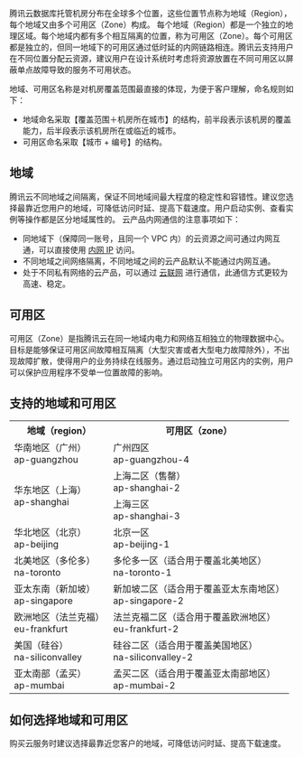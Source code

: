 腾讯云数据库托管机房分布在全球多个位置，这些位置节点称为地域（Region），每个地域又由多个可用区（Zone）构成。
每个地域（Region）都是一个独立的地理区域。每个地域内都有多个相互隔离的位置，称为可用区（Zone）。每个可用区都是独立的，但同一地域下的可用区通过低时延的内网链路相连。腾讯云支持用户在不同位置分配云资源，建议用户在设计系统时考虑将资源放置在不同可用区以屏蔽单点故障导致的服务不可用状态。

地域、可用区名称是对机房覆盖范围最直接的体现，为便于客户理解，命名规则如下：
- 地域命名采取【覆盖范围＋机房所在城市】的结构，前半段表示该机房的覆盖能力，后半段表示该机房所在或临近的城市。
- 可用区命名采取【城市 + 编号】的结构。

## 地域
腾讯云不同地域之间隔离，保证不同地域间最大程度的稳定性和容错性。建议您选择最靠近您用户的地域，可降低访问时延、提高下载速度。用户启动实例、查看实例等操作都是区分地域属性的。
云产品内网通信的注意事项如下：
- 同地域下（保障同一账号，且同一个 VPC 内）的云资源之间可通过内网互通，可以直接使用 [内网 IP](https://cloud.tencent.com/document/product/213/5225) 访问。
- 不同地域之间网络隔离，不同地域之间的云产品默认不能通过内网互通。
- 处于不同私有网络的云产品，可以通过 [云联网](https://cloud.tencent.com/document/product/877) 进行通信，此通信方式更较为高速、稳定。

## 可用区
可用区（Zone）是指腾讯云在同一地域内电力和网络互相独立的物理数据中心。目标是能够保证可用区间故障相互隔离（大型灾害或者大型电力故障除外），不出现故障扩散，使得用户的业务持续在线服务。通过启动独立可用区内的实例，用户可以保护应用程序不受单一位置故障的影响。

## 支持的地域和可用区
<table class="table-striped">
<tbody><tr><th>地域（region）</th><th>可用区（zone）</th></tr>
<tr>
<td rowspan="1">华南地区（广州）<br> ap-guangzhou</td>
<td>广州四区<br> ap-guangzhou-4</td></tr>
<tr>
<td rowspan="2">华东地区（上海）<br>ap-shanghai</td>
<td>上海二区（售罄）<br>ap-shanghai-2</td></tr>
<tr>
<td>上海三区<br>ap-shanghai-3</td></tr>	
<tr>
<td rowspan="1">华北地区（北京）<br>ap-beijing</td>
<td>北京一区<br>ap-beijing-1</td></tr>
<tr>
<td>北美地区（多伦多）<br>na-toronto</td>
<td>多伦多一区（适合用于覆盖北美地区）<br>na-toronto-1</td></tr>	
<td>亚太东南（新加坡）<br>ap-singapore</td>
<td>新加坡二区（适合用于覆盖亚太东南地区）<br>ap-singapore-2</td></tr>	
<td>欧洲地区（法兰克福）<br>eu-frankfurt</td>
<td>法兰克福二区（适合用于覆盖欧洲地区）<br>eu-frankfurt-2</td></tr>	
<td>美国（硅谷）<br>na-siliconvalley</td>
<td>硅谷二区（适合用于覆盖美国地区）<br>na-siliconvalley-2</td></tr>	
<td>亚太南部（孟买）<br>ap-mumbai</td>
<td>孟买二区（适合用于覆盖亚太南部地区）<br>ap-mumbai-2</td></tr>	
</tbody></table>

## 如何选择地域和可用区
购买云服务时建议选择最靠近您客户的地域，可降低访问时延、提高下载速度。

